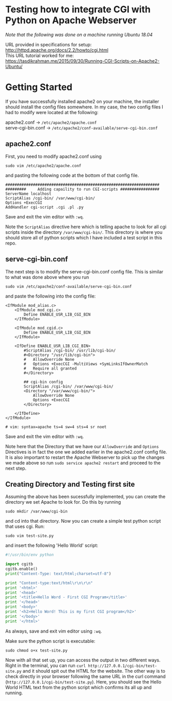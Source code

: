 # Testing how to integrate CGI with Python on Apache Webserver

*Note that the following was done on a machine running Ubuntu 18.04*

URL provided in specifications for setup: http://httpd.apache.org/docs/2.2/howto/cgi.html <br/>
This URL tutorial worked for me: https://tasdikrahman.me/2015/09/30/Running-CGI-Scripts-on-Apache2-Ubuntu/


# Getting Started

If you have successfully installed apache2 on your machine, the installer should install the config files somewhere. In my case, the two config files I had to modify were located at the following: 

apache2.conf -> ```/etc/apache2/apache.conf```<br/>
serve-cgi-bin.conf -> ```/etc/apache2/conf-available/serve-cgi-bin.conf```<br/>


<h2> apache2.conf </h2>
First, you need to modify apache2.conf using 

```
sudo vim /etc/apache2/apache.conf
```

and pasting the following code at the bottom of that config file.


```
###################################################################
#########     Adding capaility to run CGI-scripts #################
ServerName localhost
ScriptAlias /cgi-bin/ /var/www/cgi-bin/
Options +ExecCGI
AddHandler cgi-script .cgi .pl .py
```
Save and exit the vim editor with `:wq`.

Note the `ScriptAlias` directive here which is telling apache to look for all cgi scripts inside the directory `/var/www/cgi-bin/`. This directory is where you should store all of python scripts which I have included a test script in this repo.


<h2> serve-cgi-bin.conf </h2>
The next step is to modify the serve-cgi-bin.conf config file. This is similar to what was done above where you run 

```
sudo vim /etc/apache2/conf-available/serve-cgi-bin.conf
```

and paste the following into the config file:

```
<IfModule mod_alias.c>
	<IfModule mod_cgi.c>
		Define ENABLE_USR_LIB_CGI_BIN
	</IfModule>

	<IfModule mod_cgid.c>
		Define ENABLE_USR_LIB_CGI_BIN
	</IfModule>

	<IfDefine ENABLE_USR_LIB_CGI_BIN>
		#ScriptAlias /cgi-bin/ /usr/lib/cgi-bin/
		#<Directory "/usr/lib/cgi-bin">
		#	AllowOverride None
		#	Options +ExecCGI -MultiViews +SymLinksIfOwnerMatch
		#	Require all granted
		#</Directory>

		## cgi-bin config
		ScriptAlias /cgi-bin/ /var/www/cgi-bin/
	    <Directory "/var/www/cgi-bin/">
	        AllowOverride None
	        Options +ExecCGI 
	    </Directory>

	</IfDefine>
</IfModule>

# vim: syntax=apache ts=4 sw=4 sts=4 sr noet
```
Save and exit the vim editor with `:wq`.


Note here that the Directory that we have our `AllowOverride` and `Options` Directives is in fact the one we added earlier in the apache2.conf config file. It is also important to restart the Apache Webserver to pick up the changes we made above so run `sudo service apache2 restart` and proceed to the next step.


<h2> Creating Directory and Testing first site </h2>
Assuming the above has been sucessfully implemented, you can create the directory we set Apache to look for. Do this by running 

```
sudo mkdir /var/www/cgi-bin
```

and cd into that directory. Now you can create a simple test python script that uses cgi. Run:

```
sudo vim test-site.py 
```

and insert the following 'Hello World' script:


```python
#!/usr/bin/env python

import cgitb
cgitb.enable()    
print("Content-Type: text/html;charset=utf-8")

print "Content-type:text/html\r\n\r\n"
print '<html>'
print '<head>'
print '<title>Hello Word - First CGI Program</title>'
print '</head>'
print '<body>'
print '<h2>Hello Word! This is my first CGI program</h2>'
print '</body>'
print '</html>'
```
As always, save and exit vim editor using `:wq`. 

Make sure the python script is executable:

```
sudo chmod o+x test-site.py
```

Now with all that set up, you can access the output in two different ways. Right in the terminal, you can run `curl http://127.0.0.1/cgi-bin/test-site.py` and it should spit out the HTML for the website. The other way is to check directly in your browser following the same URL in the curl command (`http://127.0.0.1/cgi-bin/test-site.py`). Here, you should see the Hello World HTML text from the python script which confirms its all up and running.
